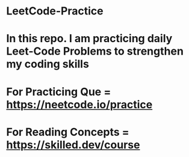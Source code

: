 # LeetCode-Practice
# In this repo. I am practicing daily Leet-Code Problems to strengthen my coding skills
# For Practicing Que = https://neetcode.io/practice
# For Reading Concepts = https://skilled.dev/course